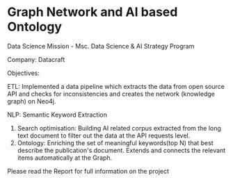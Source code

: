 # Graph Network and AI based Ontology

Data Science Mission - Msc. Data Science & AI Strategy Program

Company: Datacraft

Objectives: 

ETL: Implemented a data pipeline which extracts the data from open source API and checks for inconsistencies and creates the network (knowledge graph) on Neo4j.

NLP: Semantic Keyword Extraction 
 1. Search optimisation: Building AI related corpus extracted from the long text document to filter out the data at the API requests level.
 2. Ontology: Enriching the set of meaningful keywords(top N) that best describe the publication's document. Extends and connects the relevant items automatically at the Graph.
 
 
 Please read the Report for full information on the project
